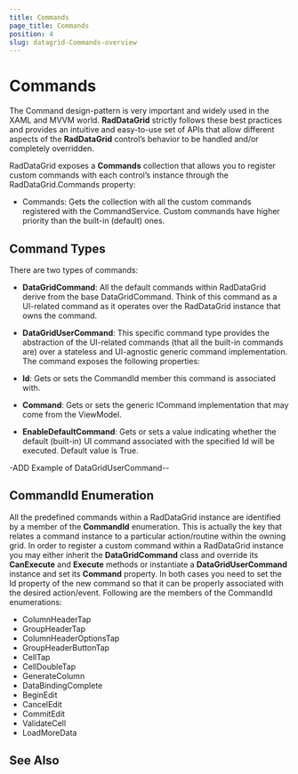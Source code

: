 ```yaml
---
title: Commands
page_title: Commands
position: 4
slug: datagrid-Commands-overview
---
```


# Commands #

The Command design-pattern is very important and widely used in the XAML and MVVM world. **RadDataGrid** strictly follows these best practices and provides an intuitive and easy-to-use set of APIs that allow different aspects of the **RadDataGrid** control’s behavior to be handled and/or completely overridden.

RadDataGrid exposes a **Commands** collection that allows you to register custom commands with each control’s instance through the RadDataGrid.Commands property:

* Commands: Gets the collection with all the custom commands registered with the CommandService. Custom commands have higher priority than the built-in (default) ones.
 
## Command Types

There are two types of commands:

* **DataGridCommand**: All the default commands within RadDataGrid derive from the base DataGridCommand. Think of this command as a UI-related command as it operates over the RadDataGrid instance that owns the command.
* **DataGridUserCommand**: This specific command type provides the abstraction of the UI-related commands (that all the built-in commands are) over a stateless and UI-agnostic generic command implementation. The command exposes the following properties:

 * **Id**: Gets or sets the CommandId member this command is associated with.
 * **Command**: Gets or sets the generic ICommand implementation that may come from the ViewModel.
 * **EnableDefaultCommand**: Gets or sets a value indicating whether the default (built-in) UI command associated with the specified Id will be executed. Default value is True.

-ADD Example of DataGridUserCommand--        

## CommandId Enumeration

All the predefined commands within a RadDataGrid instance are identified by a member of the **CommandId** enumeration. This is actually the key that relates a command instance to a particular action/routine within the owning grid. In order to register a custom command within a RadDataGrid instance you may either inherit the **DataGridCommand** class and override its **CanExecute** and **Execute** methods or instantiate a **DataGridUserCommand** instance and set its **Command** property. In both cases you need to set the Id property of the new command so that it can be properly associated with the desired action/event. Following are the members of the CommandId enumerations:

* ColumnHeaderTap
* GroupHeaderTap
* ColumnHeaderOptionsTap
* GroupHeaderButtonTap
* CellTap
* CellDoubleTap
* GenerateColumn
* DataBindingComplete
* BeginEdit
* CancelEdit
* CommitEdit
* ValidateCell
* LoadMoreData
    
## See Also